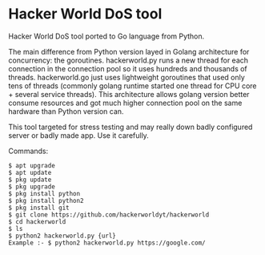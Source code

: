 Hacker World DoS tool
=============

Hacker World DoS tool ported to Go language from Python. 

The main difference from Python version layed in Golang architecture for concurrency: the goroutines. hackerworld.py runs
a new thread for each connection in the connection pool so it uses hundreds and thousands of threads. 
hackerworld.go just uses lightweight goroutines that used only tens of threads (commonly golang runtime started one thread for
CPU core + several service threads). This architecture allows golang version better consume resources and got much higher 
connection pool on the same hardware than Python version can.

This tool targeted for stress testing and may really down badly configured server or badly made app. Use it carefully.

Commands:

    $ apt upgrade
    $ apt update
    $ pkg update
    $ pkg upgrade
    $ pkg install python
    $ pkg install python2
    $ pkg install git
    $ git clone https://github.com/hackerworldyt/hackerworld
    $ cd hackerworld
    $ ls
    $ python2 hackerworld.py {url}
    Example :- $ python2 hackerworld.py https://google.com/
     
